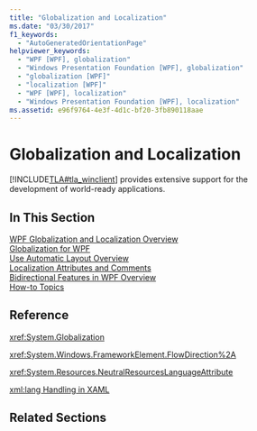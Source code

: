 ```yaml
---
title: "Globalization and Localization"
ms.date: "03/30/2017"
f1_keywords: 
  - "AutoGeneratedOrientationPage"
helpviewer_keywords: 
  - "WPF [WPF], globalization"
  - "Windows Presentation Foundation [WPF], globalization"
  - "globalization [WPF]"
  - "localization [WPF]"
  - "WPF [WPF], localization"
  - "Windows Presentation Foundation [WPF], localization"
ms.assetid: e96f9764-4e3f-4d1c-bf20-3fb890118aae
---
```

# Globalization and Localization
[!INCLUDE[TLA#tla_winclient](../../../../includes/tlasharptla-winclient-md.md)] provides extensive support for the development of world-ready applications.  
  
## In This Section  
 [WPF Globalization and Localization Overview](wpf-globalization-and-localization-overview.md)  
 [Globalization for WPF](globalization-for-wpf.md)  
 [Use Automatic Layout Overview](use-automatic-layout-overview.md)  
 [Localization Attributes and Comments](localization-attributes-and-comments.md)  
 [Bidirectional Features in WPF Overview](bidirectional-features-in-wpf-overview.md)  
 [How-to Topics](globalization-and-localization-how-to-topics.md)  
  
## Reference  
 <xref:System.Globalization>  
  
 <xref:System.Windows.FrameworkElement.FlowDirection%2A>  
  
 <xref:System.Resources.NeutralResourcesLanguageAttribute>  
  
 [xml:lang Handling in XAML](../../../desktop-wpf/xaml-services/xml-language-handling.md)  
  
## Related Sections
